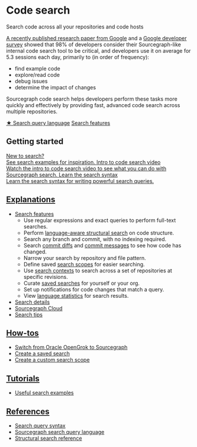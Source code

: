 # Code search

<p class="subtitle">Search code across all your repositories and code hosts</p>

[A recently published research paper from Google](https://static.googleusercontent.com/media/research.google.com/en//pubs/archive/43835.pdf) and a [Google developer survey](https://docs.google.com/document/d/1LQxLk4E3lrb3fIsVKlANu_pUjnILteoWMMNiJQmqNVU/edit#heading=h.xxziwxixfqq3) showed that 98% of developers consider their Sourcegraph-like internal code search tool to be critical, and developers use it on average for 5.3 sessions each day, primarily to (in order of frequency):

- find example code
- explore/read code
- debug issues
- determine the impact of changes

Sourcegraph code search helps developers perform these tasks more quickly and effectively by providing fast, advanced code search across multiple repositories.


<div class="cta-group">
<a class="btn btn-primary" href="reference/queries">★ Search query language</a>
<a class="btn" href="explanations/features">Search features</a>
</div>

## Getting started

<div class="getting-started">
  <a href="tutorials/examples" class="btn" alt="See search examples">
   <span>New to search?</span>
   </br>
   See search examples for inspiration.
  </a>

  <a href="https://www.youtube.com/watch?v=GQj5jXdON3A" class="btn" alt="Watch the intro to code search video">
   <span>Intro to code search video</span>
   </br>
   Watch the intro to code search video to see what you can do with Sourcegraph search.
  </a>

  <a href="reference/queries" class="btn" alt="Learn the search syntax">
   <span>Learn the search syntax</span>
   </br>
   Learn the search syntax for writing powerful search queries.
  </a>
</div>

## [Explanations](explanations/index.md)

- [Search features](explanations/features.md)
  - Use regular expressions and exact queries to perform full-text searches.
  - Perform [language-aware structural search](explanations/features.md#language-aware-structural-code-search) on code structure.
  - Search any branch and commit, with no indexing required.
  - Search [commit diffs](explanations/features.md#commit-diff-search) and [commit messages](explanations/features.md#commit-message-search) to see how code has changed.
  - Narrow your search by repository and file pattern.
  - Define saved [search scopes](explanations/features.md#search-scopes) for easier searching.
  - Use [search contexts](explanations/features.md#search-contexts) to search across a set of repositories at specific revisions.
  - Curate [saved searches](explanations/features.md#saved-searches) for yourself or your org.
  - Set up notifications for code changes that match a query.
  - View [language statistics](explanations/features.md#statistics) for search results.
- [Search details](explanations/search_details.md)
- [Sourcegraph Cloud](explanations/sourcegraph_cloud.md)
- [Search tips](explanations/tips.md)

## [How-tos](how-to/index.md)

- [Switch from Oracle OpenGrok to Sourcegraph](how-to/opengrok.md)
- [Create a saved search](how-to/saved_searches.md)
- [Create a custom search scope](how-to/scopes.md)

## [Tutorials](tutorials/index.md)

- [Useful search examples](tutorials/examples.md)

## [References](reference/index.md)

- [Search query syntax](reference/queries.md)
- [Sourcegraph search query language](reference/language.md)
- [Structural search reference](reference/structural.md)
